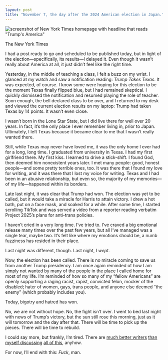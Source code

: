 ```yaml
---
layout: post
title: "November 7, the day after the 2024 American election in Japan."
---
```


![screenshot of New York Times homepage with headline that reads "Trump's America"]({{site.baseurl}}/assets/images/loose/trumpElect.jpg)
<div class="caption">The New York Times</div>

I had a post ready to go and scheduled to be published today, but in light of the election—specifically, its results—I delayed it. Even though it wasn’t really about America at all, it just didn’t feel like the right time.

Yesterday, in the middle of teaching a class, I felt a buzz on my wrist. I glanced at my watch and saw a notification reading: _Trump Takes Texas_. It was expected, of course. I know some were hoping for this election to be the moment Texas finally flipped blue, but I had remained skeptical. I quickly dismissed the notification and resumed playing the role of teacher. Soon enough, the bell declared class to be over, and I returned to my desk and viewed the current election results on my laptop: Trump had taken Texas by 14 points. It wasn’t even close.

I wasn’t born in the Lone Star State, but I did live there for well over 20 years. In fact, it’s the only place I ever remember living in, prior to Japan. Ultimately, I left Texas because it became clear to me that I wasn’t really wanted there.

Still, while Texas may never have loved me, it was the only home I ever had for a long, long time. I graduated from university in Texas. I had my first girlfriend there. My first kiss. I learned to drive a stick-shift. I found God, then deemed him nonexistent years later. I met many people: good, honest people—and some pretty terrible ones, too. It was there that I found my love for writing, and it was there that I lost my voice for writing. Texas and I had been in an abusive relationship, but even so, the majority of my memories—of my life—happened within its borders.

Late last night, it was clear that Trump had won. The election was yet to be called, but it would take a miracle for Harris to attain victory. I drew a hot bath, put on a face mask, and soaked for a while. After some time, I started scrolling TikTok and was served a video from a reporter reading verbatim Project 2025’s plans for anti-trans policies.

I haven’t cried in a very long time. I’ve tried to. I’ve craved a big emotional release many times over the past few years, but all I’ve managed was a single tear, maybe two. It’s felt like where my emotions should be, a numb fuzziness has resided in their place.

Last night was different, though. Last night, I _wept_.

Now, the election has been called. There is no miracle coming to save us from another Trump presidency. I am once again reminded of how I am simply not wanted by many of the people in the place I called home for most of my life. I’m reminded of how so many of my “fellow Americans” are openly supporting a raging racist, rapist, convicted felon, mocker of the disabled; hater of women, gays, trans people, and anyone else deemed “the enemy” (which probably includes you).

Today, bigotry and hatred has won.

No, we are not without hope. No, the fight isn’t over. I went to bed last night with news of Trump’s victory, but the sun still rose this morning, just as it will tomorrow and the day after that. There will be time to pick up the pieces. There will be time to rebuild.

I could say more, but frankly, I’m tired. There are [much better writers](https://autisticang38.substack.com/p/autistic-awake-and-unafraid) [than myself discussing](https://www.jphilll.com/p/now-we-fight-for-the-future) [all of this](https://www.webworm.co/p/this-time-america-knew-what-it-was), anyhow.

For now, I’ll end with this: _Fuck_, man.
